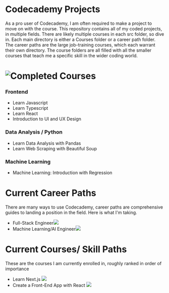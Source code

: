 # Codecademy Projects
As a pro user of Codecademy, I am often required to make a project to move on with the course. This repository contains 
all of my coded projects, in multiple fields. There are likely multiple courses in each src folder, so dive in. 
Each main directory is either a Courses folder or a career path folder. The career paths are the 
large job-training courses, which each warrant their own directory. The course folders are all filled
with all the smaller courses that teach me a specific skill in the wider coding world.

# ![Completed Courses](https://www.codecademy.com/profiles/markstanl)
### Frontend
- Learn Javascript
- Learn Typescript
- Learn React
- Introduction to UI and UX Design

### Data Analysis / Python
- Learn Data Analysis with Pandas
- Learn Web Scraping with Beautiful Soup

### Machine Learning
- Machine Learning: Introduction with Regression

# Current Career Paths  
There are many ways to use Codecademy, career paths are comprehensive guides to landing a position in the field. Here is what I'm taking.
- Full-Stack Engineer![](https://geps.dev/progress/24)
- Machine Learning/AI Engineer![](https://geps.dev/progress/15)

# Current Courses/ Skill Paths   
These are the courses I am currently enrolled in, roughly ranked in order of importance
- Learn Next.js ![](https://geps.dev/progress/16)
- Create a Front-End App with React ![](https://geps.dev/progress/97)





